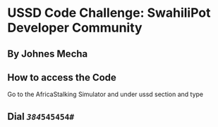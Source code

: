 # USSD Code Challenge: SwahiliPot Developer Community
## By Johnes Mecha 

## How to access the Code
Go to the AfricaStalking Simulator and under ussd section and type

## Dial <code>*384*545454#</code>
  




